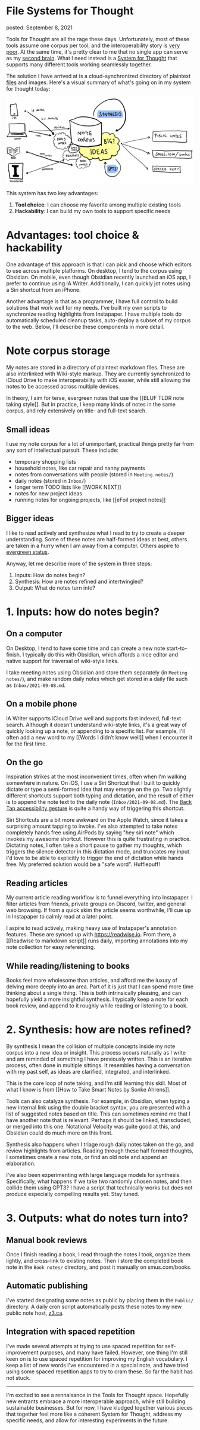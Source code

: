 File Systems for Thought
===
posted: September 8, 2021

Tools for Thought are all the rage these days. Unfortunately, most of these tools assume one corpus per tool, and the interoperability story is [very poor](https://subconscious.substack.com/p/composability-with-other-tools). At the same time, it's pretty clear to me that no single app can serve as my [second brain](https://thesephist.com/posts/browser/). What I need instead is a [System for Thought](https://speakerdeck.com/adewale/tools-for-thought-from-the-memex-to-index-cards?slide=13) that supports many different tools working seamlessly together.

The solution I have arrived at is a cloud-synchronized directory of plaintext [files](https://jenson.org/files) and images. Here's a visual summary of what's going on in my system for thought today:

![File Systems for Thought 2021](fs-for-thought.jpg)

This system has two key advantages: 

1. **Tool choice**: I can choose my favorite among multiple existing tools
2. **Hackability**: I can build my own tools to support specific needs

<!--more-->

# Advantages: tool choice & hackability

One advantage of this approach is that I can pick and choose which editors to use across multiple platforms. On desktop, I tend to the corpus using Obsidian. On mobile, even though Obsidian recently launched an iOS app, I prefer to continue using iA Writer. Additionally, I can quickly jot notes using a Siri shortcut from an iPhone.

Another advantage is that as a programmer, I have full control to build solutions that work well for my needs. I've built my own scripts to synchronize reading highlights from Instapaper. I have multiple tools do automatically scheduled cleanup tasks, auto-deploy a subset of my corpus to the web. Below, I'll describe these components in more detail.


# Note corpus storage

My notes are stored in a directory of plaintext markdown files. These are also interlinked with Wiki-style markup. They are currently synchronized to iCloud Drive to make interoperability with iOS easier, while still allowing the notes to be accessed across multiple devices.

In theory, I aim for terse, evergreen notes that use the [[BLUF TLDR note taking style]]. But in practice, I keep many kinds of notes in the same corpus, and rely extensively on title- and full-text search.

## Small ideas

I use my note corpus for a lot of unimportant, practical things pretty far from any sort of intellectual pursuit. These include: 

- temporary shopping lists
- household notes, like car repair and nanny payments
- notes from conversations with people (stored in `Meeting notes/`)
- daily notes (stored in `Inbox/`)
- longer term TODO lists like [[WORK NEXT]]
- notes for new project ideas
- running notes for ongoing projects, like [[eFoil project notes]]

## Bigger ideas

I like to read actively and synthesize what I read to try to create a deeper understanding. Some of these notes are half-formed ideas at best, others are taken in a hurry when I am away from a computer. Others aspire to [evergreen status](https://notes.andymatuschak.org/Evergreen_notes). 

Anyway, let me describe more of the system in three steps:

1. Inputs: How do notes begin?
2. Synthesis: How are notes refined and intertwingled?
3. Output: What do notes turn into?

# 1. Inputs: how do notes begin?

## On a computer

On Desktop, I tend to have some time and can create a new note start-to-finish. I typically do this with Obsidian, which affords a nice editor and native support for traversal of wiki-style links.

I take meeting notes using Obsidian and store them separately (in `Meeting notes/`), and make random daily notes which get stored in a daily file such as `Inbox/2021-09-08.md`.

## On a mobile phone

iA Writer supports iCloud Drive well and supports fast indexed, full-text search. Although it doesn't understand wiki-style links, it's a great way of quickly looking up a note, or appending to a specific list. For example, I'll often add a new word to my [[Words I didn’t know well]] when I encounter it for the first time.

## On the go

Inspiration strikes at the most inconvenient times, often when I'm walking somewhere in nature. On iOS, I use a Siri Shortcut that I built to quickly dictate or type a semi-formed idea that may emerge on the go. Two slightly different shortcuts support both typing and dictation, and the result of either is to append the note text to the daily note (`Inbox/2021-09-08.md`). The [Back Tap accessibility gesture](https://support.apple.com/en-us/HT211781) is quite a handy way of triggering this shortcut.

Siri Shortcuts are a bit more awkward on the Apple Watch, since it takes a surprising amount tapping to invoke. I've also attempted to take notes completely hands free using AirPods by saying "hey siri note" which invokes my awesome shortcut. However this is quite frustrating in practice. Dictating notes, I often take a short pause to gather my thoughts, which triggers the silence detector in this dictation mode, and truncates my input. I'd love to be able to explicitly to trigger the end of dictation while hands free. My preferred solution would be a "safe word". Hufflepuff!

## Reading articles

My current article reading workflow is to funnel everything into Instapaper. I filter articles from friends, private groups on Discord, twitter, and general web browsing. If from a quick skim the article seems worthwhile, I'll cue up in Instapaper to calmly read at a later point.

I aspire to read actively, making heavy use of Instapaper's annotation features. These are synced up with <https://readwise.io>. From there, a [[Readwise to markdown script]] runs daily, importing annotations into my note collection for easy referencing.


## While reading/listening to books

Books feel more wholesome than articles, and afford me the luxury of delving more deeply into an area. Part of it is just that I can spend more time thinking about a single thing. This is both intrinsically pleasing, and can hopefully yield a more insightful synthesis. I typically keep a note for each book review, and append to it roughly while reading or listening to a book.

# 2. Synthesis: how are notes refined?

By synthesis I mean the collision of multiple concepts inside my note corpus into a new idea or insight. This process occurs naturally as I write and am reminded of something I have previously written. This is an iterative process, often done in multiple sittings. It resembles having a conversation with my past self, as ideas are clarified, integrated, and interlinked. 

This is the core loop of note taking, and I'm still learning this skill. Most of what I know is from [[How to Take Smart Notes by Sonke Ahrens]].

Tools can also catalyze synthesis. For example, in Obsidian, when typing a new internal link using the double bracket syntax, you are presented with a list of suggested notes based on title. This can sometimes remind me that I have another note that is relevant. Perhaps it should be linked, transcluded, or merged into this one. Notational Velocity was guite good at this, and Obsidian could do much more on this front.

Synthesis also happens when I triage rough daily notes taken on the go, and review highlights from articles. Reading through these half formed thoughts, I sometimes create a new note, or find an old note and append an elaboration.

I've also been experimenting with large language models for synthesis. Specifically, what happens if we take two randomly chosen notes, and then collide them using GPT3? I have a script that technically works but does not produce especially compelling results yet. Stay tuned.


# 3. Outputs: what do notes turn into?

## Manual book reviews

Once I finish reading a book, I read through the notes I took, organize them lightly, and cross-link to existing notes. Then I store the completed book note in the `Book notes/` directory, and post it manually on smus.com/books.

## Automatic publishing

I've started designating some notes as public by placing them in the `Public/` directory. A daily cron script automatically posts these notes to my new public note host, [z3.ca](https://z3.ca). 

## Integration with spaced repetition

I've made several attempts at trying to use spaced repetition for self-improvement purposes, and many have failed. However, one thing I'm still keen on is to use spaced repetition for improving my English vocabulary. I keep a list of new words I've encountered in a special note, and have tried using some spaced repetition apps to try to cram these. So far the habit has not stuck.

---

I'm excited to see a rennaisance in the Tools for Thought space. Hopefully new
entrants embrace a more interoperable approach, while still building sustainable
businesses. But for now, I have kludged together various pieces that together
feel more like a coherent System for Thought, address my specific needs, and
allow for interesting experiments in the future.
